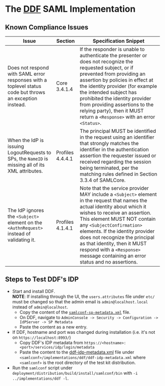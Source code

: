 <!--
Copyright (c) 2018 Codice Foundation

Released under the GNU Lesser General Public License; see
http://www.gnu.org/licenses/lgpl.html
-->

# The [DDF](https://github.com/codice/ddf) SAML Implementation
## Known Compliance Issues
| Issue                                                                                           | Section          | Specification Snippet
| ---------------------------------------------------------------------------------------------------------------------- | ---------------- | -----------------------
| Does not respond with SAML error responses with a top­level status code but throws an exception instead.| Core 3.4.1.4 | If the responder is unable to authenticate the presenter or does not recognize the requested subject, or if prevented from providing an assertion by policies in effect at the identity provider (for example the intended subject has prohibited the identity provider from providing assertions to the relying party), then it MUST return a `<Response>` with an error `<Status>`.
| When the IdP is issuing LogoutRequests to SPs, the `NameID` is missing all of its XML attributes. | Profiles 4.4.4.1 | The principal MUST be identified in the request using an identifier that strongly matches the identifier in the authentication assertion the requester issued or received regarding the session being terminated, per the matching rules defined in Section 3.3.4 of SAMLCore.
| The IdP ignores the `<Subject>` element on the `<AuthnRequest>` instead of validating it. | Profiles 4.1.4.1 | Note that the service provider MAY include a `<Subject>` element in the request that names the actual identity about which it wishes to receive an assertion. This element MUST NOT contain any `<SubjectConfirmation>` elements. If the identity provider does not recognize the principal as that identity, then it MUST respond with a `<Response>` message containing an error status and no assertions.


## Steps to Test DDF's IDP
* Start and install DDF. \
**NOTE**: If installing through the UI, the `users.attributes` file under `etc/` must be changed so that the admin email is `admin@localhost.local` instead of `admin@localhost`.
    * Copy the content of the [`samlconf-sp-metadata.xml`](../../../deployment/distribution/src/main/resources/samlconf-sp-metadata.xml) file.
    * On DDF, navigate to `AdminConsole -> Security -> Configuration -> IdPServer -> SP Metadata`
    * Paste the content as a new entry.
* If DDF, hostname and port was changed during installation (i.e. it's not on `https://localhost:8993/`)
    * Copy DDF's IDP metadata from `https://<hostname>:<port>/services/idp/login/metadata`
    * Paste the content to the [ddf-idp-metadata.xml](../samlconf-ddf-impl/src/main/resources/ddf-idp-metadata.xml) file
    under `<samlconf>/implementations/ddf/ddf-idp-metadata.xml` where `<samlconf>` is the root directory of the test kit distribution.
* Run the `samlconf` script under `deployment/distribution/build/install/samlconf/bin` with `-i ../implementations/ddf -l`.